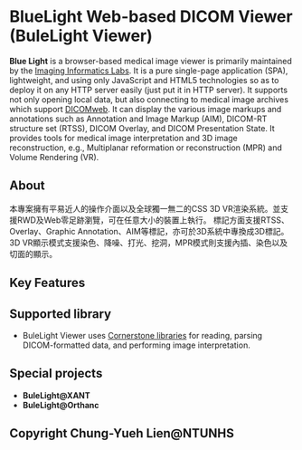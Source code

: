 <h1>BlueLight Web-based DICOM Viewer (BuleLight Viewer)</h1>
<p><strong>Blue Light</strong> is a browser-based medical image viewer is primarily maintained by the <a href="https://cylab.dicom.org.tw/">Imaging Informatics Labs</a>. It is a pure single-page application (SPA), lightweight, and using only JavaScript and HTML5 technologies so as to deploy it on any HTTP server easily (just put it in HTTP server). It supports not only opening local data, but also connecting to medical image archives which support <a href="https://www.dicomstandard.org/dicomweb/">DICOMweb</a>. It can display the various image markups and annotations such as Annotation and Image Markup (AIM), DICOM-RT structure set (RTSS), DICOM Overlay, and DICOM Presentation State. It provides tools for medical image interpretation and 3D image reconstruction, e.g., Multiplanar reformation or reconstruction (MPR) and Volume Rendering (VR).</p>

## About
本專案擁有平易近人的操作介面以及全球獨一無二的CSS 3D VR渲染系統。並支援RWD及Web零足跡瀏覽，可在任意大小的裝置上執行。
標記方面支援RTSS、Overlay、Graphic Annotation、AIM等標記，亦可於3D系統中專換成3D標記。
3D VR顯示模式支援染色、降噪、打光、挖洞，MPR模式則支援內插、染色以及切面的顯示。

## Key Features

## Supported library
* BuleLight Viewer uses  <a href="https://github.com/cornerstonejs">Cornerstone libraries</a> for reading, parsing DICOM-formatted data, and performing image interpretation.

## Special projects
* **BuleLight@XANT**
* **BuleLight@Orthanc**

## Copyright Chung-Yueh Lien@NTUNHS
